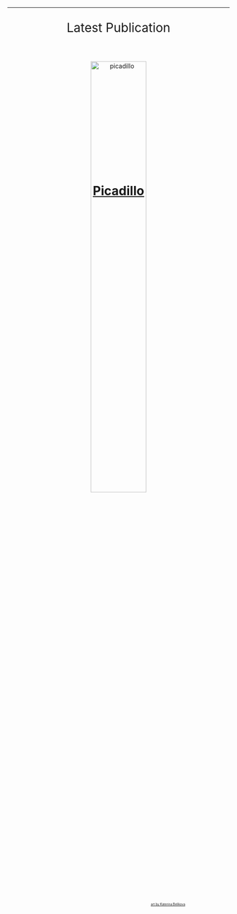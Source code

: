 ## 

---

<p style="text-align: center; font-size:2em;">Latest Publication</p>

&nbsp;

<div style="position:relative;text-align:center;">
  <img src="/images/picadillo.png" alt="picadillo" style="width:50%;">
  <div style="position:absolute;left:50%;top:15%;transform:translate(-50%,-50%);color:white;font-weight:bold;font-size:2em;"><a href="https://www.thedreadmachine.com/picadillo/" target="_blank">Picadillo</a></div>
  <div style="position:absolute;bottom:2%;right:20%;color:white;font-size:0.5em"><a href="https://linktr.ee/NinjaJo?fbclid=IwAR0jMFDaXsZvY13q258QeQKtFVxRCistaLdW5xjqP3AeLPPHAMZ1FixY_qM" target="_blank">art by Katerina Belikova</a></div>
</div>


